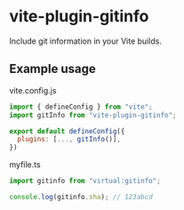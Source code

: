 # vite-plugin-gitinfo

Include git information in your Vite builds.

## Example usage

vite.config.js
```js
import { defineConfig } from "vite";
import gitInfo from "vite-plugin-gitinfo";

export default defineConfig({
  plugins: [..., gitInfo()],
})
```

myfile.ts
```ts
import gitinfo from "virtual:gitinfo";

console.log(gitinfo.sha); // 123abcd
```
